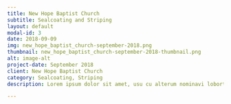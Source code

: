 ```yaml
---
title: New Hope Baptist Church
subtitle: Sealcoating and Striping
layout: default
modal-id: 3
date: 2018-09-09
img: new_hope_baptist_church-september-2018.png
thumbnail: new_hope_baptist_church-september-2018-thumbnail.png
alt: image-alt
project-date: September 2018
client: New Hope Baptist Church
category: Sealcoating, Striping
description: Lorem ipsum dolor sit amet, usu cu alterum nominavi lobortis. At duo novum diceret. Tantas apeirian vix et, usu sanctus postulant inciderint ut, populo diceret necessitatibus in vim. Cu eum dicam feugiat noluisse.

---
```


